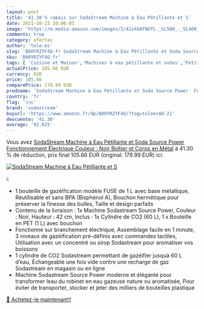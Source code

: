 ```yaml
---
layout: post
title: '41.30 % rabais sur SodaStream Machine à Eau Pétillante et S'
date: 2021-10-23 10:06:03
image: 'https://m.media-amazon.com/images/I/41sXGNfNUfL._SL500_._SL400_.jpg'
comments: true
category: ofertas
author: 'tole.es'
slug: 'B00YRZYF4Q-fr SodaStream Machine à Eau Pétillante et Soda Source Power...'
sku: 'B00YRZYF4Q-fr'
tags: [ 'Cuisine et Maison','Machines à eau pétillante et sodas','Petit électroménager','sodastream','Électroménager spécialisé', ]
actualPrice: 105.66 EUR
currency: EUR
price: 105.66
comparePrice: 179.99 EUR
prodname: 'SodaStream Machine à Eau Pétillante et Soda Source Power  Fonctionnement Électrique  Couleur : Noir  Boîtier et Corps en Métal'
country: 'fr'
flag: '🇫🇷'
brand: 'sodastream'
buyurl: 'https://www.amazon.fr/dp/B00YRZYF4Q/?tag=tolees0d-21'
descuento: '41.30'
average: '92.825'
---
```


Vous avez [SodaStream Machine à Eau Pétillante et Soda Source Power  Fonctionnement Électrique  Couleur : Noir  Boîtier et Corps en Métal](https://www.amazon.fr/dp/B00YRZYF4Q/?tag=tolees0d-21)  à  41.30 % de réduction, prix final  105.66 EUR (original: 179.99 EUR) ici:

[![SodaStream Machine à Eau Pétillante et S](https://m.media-amazon.com/images/I/41sXGNfNUfL._SL500_._SL400_.jpg)](https://www.amazon.fr/dp/B00YRZYF4Q/?tag=tolees0d-21)

ℹ️:

- 1 bouteille de gazéification modèle FUSE de 1 L avec base métallique, Réutilisable et sans BPA (Bisphénol A), Bouchon hermétique pour préserver la finesse des bulles, Taille et design parfaits
- Contenu de la livraison : 1x Machine Sodastream Source Power, Couleur : Noir, Hauteur : 42 cm, Inclus : 1x Cylindre de CO2 (60 L), 1 x Bouteille en PET (1 L) avec bouchon
- Fonctionne sur branchement électrique, Assemblage facile en 1 minute, 3 niveaux de gazéification pré-définis avec commandes tactiles, Utilisation avec un concentré ou sirop Sodastream pour aromatiser vos boissons
- 1 cylindre de CO2 Sodastream permettant de gazéifier jusquà 60 L d’eau, Échangeable une fois vide contre une recharge de gaz Sodastream en magasin ou en ligne
- Machine Sodastream Source Power moderne et élégante pour transformer leau du robinet en eau gazeuse nature ou aromatisée, Pour éviter de transporter, stocker et jeter des milliers de bouteilles plastique

[🛒 Achetez-le maintenant!!](https://www.amazon.fr/dp/B00YRZYF4Q/?tag=tolees0d-21)

